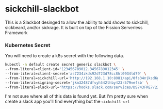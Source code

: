 # sickchill-slackbot
This is a Slackbot desinged to allow the ability to add shows to sickchill, sickbeard, and/or sickrage. It is built on top of the Fission Serverless Framework


### Kubernetes Secret
You will need to create a k8s secret with the following data.
```bash
kubectl -n default create secret generic slackbot \
--from-literal=client-id='123456789012.3456789012345' \
--from-literal=client-secret='as7234ikds92d723d78cc8ht0934ld79' \
--from-literal=sickchill-url='http://192.168.1.10:8081/api/0fs34njksd6g8vdfjouilk907jk65439/?cmd=sb.searchtvdb&lang=en&only_new=0&name=' \
--from-literal=signing-secret='jkn32487dfvyh542thby423r579vefsb' \
--from-literal=slack-url='https://hooks.slack.com/services/DS743FRE7/2317CDEN43J/2379DESEFCVsdah0ASDJADdj'
```

I'm not sure where all of this data is found yet. But I'm pretty sure when create a slack app you'll find everything but the `sickchill-url`
